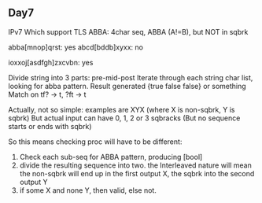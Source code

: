 Day7
----
IPv7
Which support TLS
ABBA: 4char seq, ABBA (A!=B), but NOT in sqbrk

abba[mnop]qrst: yes
abcd[bddb]xyxx: no

ioxxoj[asdfgh]zxcvbn: yes

Divide string into 3 parts: pre-mid-post
Iterate through each string char list, looking for abba pattern.
Result generated {true false false} or something
Match on tf? -> t, ?ft -> t

Actually, not so simple: examples are XYX (where X is non-sqbrk, Y is sqbrk)
But actual input can have 0, 1, 2 or 3 sqbracks
(But no sequence starts or ends with sqbrk)

So this means checking proc will have to be different:

1. Check each sub-seq for ABBA pattern, producing [bool]
2. divide the resulting sequence into two. the Interleaved nature will mean the non-sqbrk will end up in the first output X, the sqbrk into the second output Y
3. if some X and none Y, then valid, else not.
